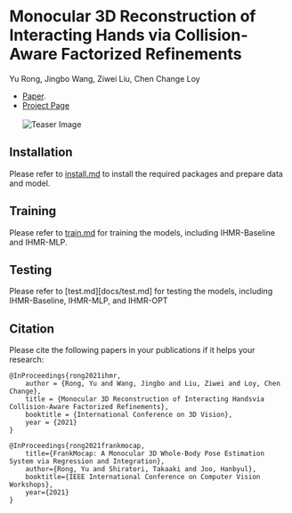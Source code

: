# Monocular 3D Reconstruction of Interacting Hands via Collision-Aware Factorized Refinements
Yu Rong, Jingbo Wang, Ziwei Liu, Chen Change Loy

- [Paper](https://arxiv.org/pdf/2111.00763.pdf).
- [Project Page](https://penincillin.github.io/ihmr_3dv2021)
</br></br>
![Teaser Image](https://penincillin.github.io/project/ihmr_3dv2021/qualitative.jpg)  

## Installation
Please refer to [install.md](docs/install.md) to install the required packages and prepare data and model.

## Training
Please refer to [train.md](docs/train.md) for training the models, including IHMR-Baseline and IHMR-MLP.

## Testing
Please refer to [test.md][docs/test.md] for testing the models, including IHMR-Baseline, IHMR-MLP, and IHMR-OPT

## Citation
Please cite the following papers in your publications if it helps your research:

    @InProceedings{rong2021ihmr,
        author = {Rong, Yu and Wang, Jingbo and Liu, Ziwei and Loy, Chen Change},
        title = {Monocular 3D Reconstruction of Interacting Handsvia Collision-Aware Factorized Refinements},
        booktitle = {International Conference on 3D Vision},
        year = {2021}
    }

    @InProceedings{rong2021frankmocap,
        title={FrankMocap: A Monocular 3D Whole-Body Pose Estimation System via Regression and Integration},
        author={Rong, Yu and Shiratori, Takaaki and Joo, Hanbyul},
        booktitle={IEEE International Conference on Computer Vision Workshops},
        year={2021}
    }